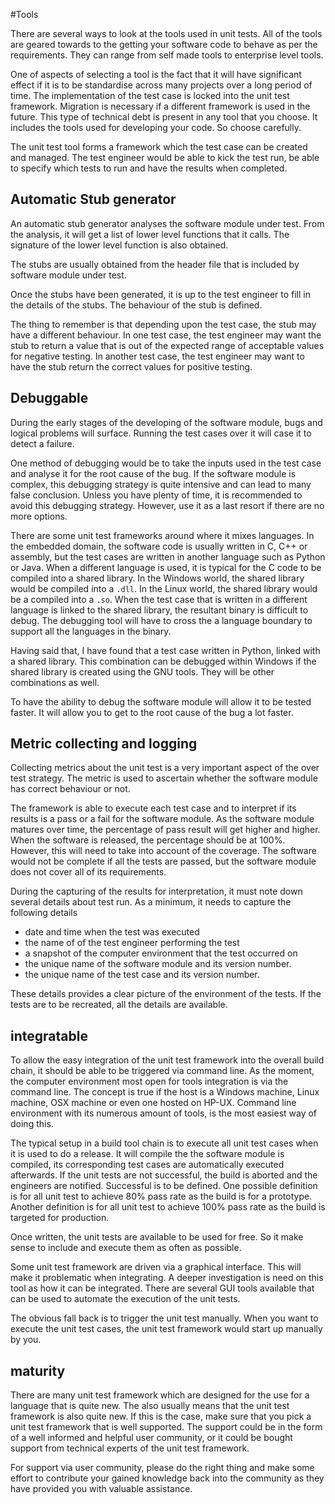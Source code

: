 #Tools

There are several ways to look at the tools used in unit tests. All of the tools are geared towards to the getting your software code to behave as per the requirements.  They can range from self made tools to enterprise level tools. 

One of aspects of selecting a tool is the fact that it will have significant effect if it is to be standardise across many projects over a long period of time. The implementation of the test case is locked into the unit test framework. Migration is necessary if a different framework is used in the future. This type of technical debt is present in any tool that you choose. It includes the tools used for developing your code. So choose carefully.

The unit test tool forms a framework which the test case can be created and managed. The test engineer would be able to kick the test run, be able to specify which tests to run and have the results when completed.
 
## Automatic Stub generator

An automatic stub generator analyses the software module under test. From the analysis, it will get a list of lower level functions that it calls. The signature of the lower level function is also obtained.

The stubs are usually obtained from the header file that is included by software module under test.

Once the stubs have been generated, it is up to the test engineer to fill in the details of the stubs. The behaviour of the stub is defined.

The thing to remember is that depending upon the test case, the stub may have a different behaviour. In one test case, the test engineer may want the stub to return a value that is out of the expected range of acceptable values for negative testing. In another test case, the test engineer may want to have the stub return the correct values for positive testing.

## Debuggable

During the early stages of the developing of the software module, bugs and logical problems will surface. Running the test cases over it will case it to detect a failure.

One method of debugging would be to take the inputs used in the test case and analyse it for the root cause of the bug. If the software module is complex, this debugging strategy is quite intensive and can lead to many false conclusion. Unless you have plenty of time, it is recommended to avoid this debugging strategy. However, use it as a last resort if there are no more options.

There are some unit test frameworks around where it mixes languages. In the embedded domain, the software code is usually written in C, C++ or assembly, but the test cases are written in another language such as Python or Java. When a different language is used, it is typical for the C code to be compiled into a shared library. In the Windows world, the shared library would be compiled into a `.dll`. In the Linux world, the shared library would be a compiled into a `.so`.  When the test case that is written in a different language is linked to the shared library, the resultant binary is difficult to debug. The debugging tool will have to cross the a language boundary to support all the languages in the binary. 

Having said that, I have found that a test case written in Python, linked with a shared library. This combination can be debugged within Windows if the shared library is created using the GNU tools. They will be other combinations as well.

To have the ability to debug the software module will allow it to be tested faster. It will allow you to get to the root cause of the bug a lot faster.

## Metric collecting and logging

Collecting metrics about the unit test is a very important aspect of the over test strategy. The metric is used to ascertain whether the software module has correct behaviour or not.

The framework is able to execute each test case and to interpret if its results is a pass or a fail for the software module. As the software module matures over time, the percentage of pass result will get higher and higher. When the software is released, the percentage should be at 100%. However, this will need to take into account of the coverage. The software would not be complete if all the tests are passed, but the software module does not cover all of its requirements.

During the capturing of the results for interpretation, it must note down several details about test run. As a minimum, it needs to capture the following details

* date and time when the test was executed
* the name of of the test engineer performing the test
* a snapshot of the computer environment that the test occurred on
* the unique name of the software module and its version number.
* the unique name of the test case and its version number.

These details provides a clear picture of the environment of the tests. If the tests are to be recreated, all the details are available.

## integratable

To allow the easy integration of the unit test framework into the overall build chain, it should be able to be triggered via command line. As the moment, the computer environment most open for tools integration is via the command line. The concept is true if the host is a Windows machine, Linux machine, OSX machine or even one hosted on HP-UX. Command line environment with its numerous amount of tools, is the most easiest way of doing this.

The typical setup in a build tool chain is to execute all unit test cases when it is used to do a release. It will compile the the software module is compiled, its corresponding test cases are automatically executed afterwards. If the unit tests are not successful, the build is aborted and the engineers are notified. Successful is to be defined. One possible definition is for all unit test to achieve 80% pass rate as the build is for a prototype. Another definition is for all unit test to achieve 100% pass rate as the build is targeted for production.

Once written, the unit tests are available to be used for free. So it make sense to include and execute them as often as possible.

Some unit test framework are driven via a graphical interface. This will make it problematic when integrating. A deeper investigation is need on this tool as how it can be integrated. There are several GUI tools available that can be used to automate the execution of the unit tests.

The obvious fall back is to trigger the unit test manually. When you want to execute the unit test cases, the unit test framework would start up manually by you. 

## maturity

There are many unit test framework which are designed for the use for a language that is quite new. The also usually means that the unit test framework is also quite new. If this is the case, make sure that you pick a unit test framework that is well supported. The support could be in the form of a well informed and helpful user community, or it could be bought support from technical experts of the unit test framework.

For support via user community, please do the right thing and make some effort to contribute your gained knowledge back into the community as they have provided you with valuable assistance.